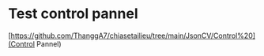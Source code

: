 # Test control pannel


[https://github.com/ThanggA7/chiasetailieu/tree/main/JsonCV/Control%20](Control Pannel)
